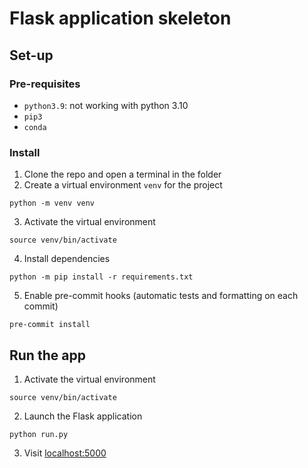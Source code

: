 # Flask application skeleton

## Set-up

### Pre-requisites

- `python3.9`: not working with python 3.10
- `pip3`
- `conda`

### Install

1. Clone the repo and open a terminal in the folder
2. Create a virtual environment `venv` for the project
```shell
python -m venv venv
```
3. Activate the virtual environment
```shell
source venv/bin/activate
```
4. Install dependencies
```shell
python -m pip install -r requirements.txt
```
5. Enable pre-commit hooks (automatic tests and formatting on each commit)
```shell
pre-commit install
```

## Run the app
1. Activate the virtual environment
```shell
source venv/bin/activate
```
2. Launch the Flask application
```shell
python run.py
```
3. Visit [localhost:5000](localhost:5000)
